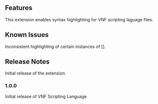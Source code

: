 ## Features

This extension enables syntax highlighting for VNF scripting laguage files.

## Known Issues

Inconsistent highlighting of certain instances of [].

## Release Notes

Initial release of the extension.

### 1.0.0

Initial release of VNF Scripting Language